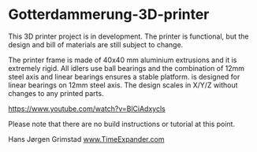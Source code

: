 Gotterdammerung-3D-printer
==========================

This 3D printer project is in development. The printer is functional, but the design and bill of materials are still subject 
to change.

The printer frame is made of 40x40 mm aluminium extrusions and it is extremely rigid. All idlers use ball bearings and 
the combination of 12mm steel axis and linear bearings ensures a stable platform.
is designed for linear bearings on 12mm steel axis.
The design scales in X/Y/Z without changes to any printed parts.

https://www.youtube.com/watch?v=BlCiAdxycls

Please note that there are no build instructions or tutorial at this point.

Hans Jørgen Grimstad
www.TimeExpander.com
